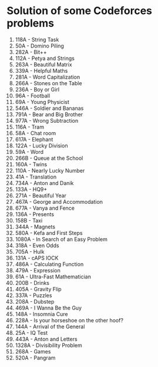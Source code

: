 # Solution of some Codeforces problems
1. 118A - String Task
2. 50A - Domino Piling
3. 282A - Bit++
4. 112A - Petya and Strings
5. 263A - Beautiful Matrix
6. 339A - Helpful Maths
7. 281A - Word Capitalization
8. 266A - Stones on the Table
9. 236A - Boy or Girl
10. 96A - Football
11. 69A - Young Physicist
12. 546A - Soldier and Bananas
13. 791A - Bear and Big Brother
14. 977A - Wrong Subtraction
15. 116A - Tram
16. 58A - Chat room
17. 617A - Elephant
18. 122A - Lucky Division
19. 59A - Word
20. 266B - Queue at the School
21. 160A - Twins
22. 110A - Nearly Lucky Number
23. 41A - Translation
24. 734A - Anton and Danik
25. 133A - HQ9+
26. 271A - Beautiful Year
27. 467A - George and Accommodation
28. 677A - Vanya and Fence
29. 136A - Presents
30. 158B - Taxi
31. 344A - Magnets
32. 580A - Kefa and First Steps
33. 1080A - In Search of an Easy Problem
34. 318A - Even Odds
35. 705A - Hulk
36. 131A - cAPS lOCK
37. 486A - Calculating Function
38. 479A - Expression
39. 61A - Ultra-Fast Mathematician
40. 200B - Drinks
41. 405A - Gravity Flip
42. 337A - Puzzles
43. 208A - Dubstep
44. 469A - I Wanna Be the Guy
45. 148A - Insomnia Cure
46. 228A - Is your horseshoe on the other hoof?
47. 144A - Arrival of the General
48. 25A - IQ Test
49. 443A - Anton and Letters
50. 1328A - Divisibility Problem
51. 268A - Games
52. 520A - Pangram